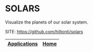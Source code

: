 # SOLARS

 Visualize the planets of our solar system.

 SITE: https://github.com/hiltontj/solars

 | [Applications](https://portable-linux-apps.github.io/apps.html) | [Home](https://portable-linux-apps.github.io)
 | --- | --- |
